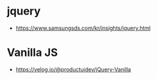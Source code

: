 # jquery
- https://www.samsungsds.com/kr/insights/jquery.html

# Vanilla JS
- https://velog.io/@productuidev/jQuery-Vanilla
